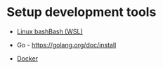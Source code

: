 # Setup development tools

[//]: # (Note that the order of these does matter, when seperated by a new line)

[//]: # (Dependencies: none)
- [Linux bashBash (WSL)](DevTools/Bash.md)

[//]: # (Dependencies: WSL)
- Go - https://golang.org/doc/install

[//]: # (Dependencies: Go)
- [Docker](DevTools/Docker.md)